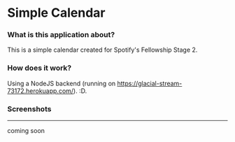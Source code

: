 # Simple Calendar
### What is this application about?
<p align="left">This is a simple calendar created for Spotify's Fellowship Stage 2. </p>

### How does it work?
<p align="left">Using a NodeJS backend 
  (running on <a href="https://glacial-stream-73172.herokuapp.com/">https://glacial-stream-73172.herokuapp.com/</a>). :D.</p>

### Screenshots
***
coming soon


